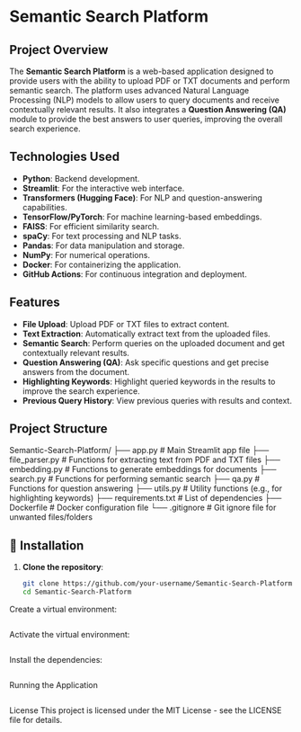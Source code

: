 # Semantic Search Platform

## Project Overview

The **Semantic Search Platform** is a web-based application designed to provide users with the ability to upload PDF or TXT documents and perform semantic search. The platform uses advanced Natural Language Processing (NLP) models to allow users to query documents and receive contextually relevant results. It also integrates a **Question Answering (QA)** module to provide the best answers to user queries, improving the overall search experience.

## Technologies Used

- **Python**: Backend development.
- **Streamlit**: For the interactive web interface.
- **Transformers (Hugging Face)**: For NLP and question-answering capabilities.
- **TensorFlow/PyTorch**: For machine learning-based embeddings.
- **FAISS**: For efficient similarity search.
- **spaCy**: For text processing and NLP tasks.
- **Pandas**: For data manipulation and storage.
- **NumPy**: For numerical operations.
- **Docker**: For containerizing the application.
- **GitHub Actions**: For continuous integration and deployment.

## Features

- **File Upload**: Upload PDF or TXT files to extract content.
- **Text Extraction**: Automatically extract text from the uploaded files.
- **Semantic Search**: Perform queries on the uploaded document and get contextually relevant results.
- **Question Answering (QA)**: Ask specific questions and get precise answers from the document.
- **Highlighting Keywords**: Highlight queried keywords in the results to improve the search experience.
- **Previous Query History**: View previous queries with results and context.

## Project Structure

Semantic-Search-Platform/
├── app.py # Main Streamlit app file
├── file_parser.py # Functions for extracting text from PDF and TXT files
├── embedding.py # Functions to generate embeddings for documents
├── search.py # Functions for performing semantic search
├── qa.py # Functions for question answering
├── utils.py # Utility functions (e.g., for highlighting keywords)
├── requirements.txt # List of dependencies
├── Dockerfile # Docker configuration file
└── .gitignore # Git ignore file for unwanted files/folders


## 🔧 Installation

1. **Clone the repository**:

   ```bash
   git clone https://github.com/your-username/Semantic-Search-Platform.git
   cd Semantic-Search-Platform

Create a virtual environment:

```python -m venv .venv
```
Activate the virtual environment:

```.\.venv\Scripts\activate
```
Install the dependencies:

```pip install -r requirements.txt
```
Running the Application

```streamlit run app.py
```

License
This project is licensed under the MIT License - see the LICENSE file for details.